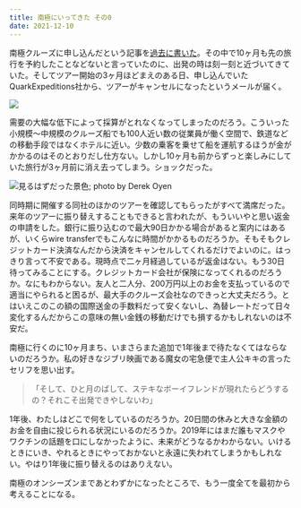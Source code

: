 ```yaml
---
title: 南極にいってきた その0
date: 2021-12-10
---
```


南極クルーズに申し込んだという記事を[過去に書いた](/post/1615706385)。その中で10ヶ月も先の旅行を予約したことなどないと言っていたのに、出発の時は刻一刻と近づいてきていた。そしてツアー開始の3ヶ月ほどまえのある日、申し込んでいたQuarkExpeditions社から、ツアーがキャンセルになったというメールが届く。

![](https://photos.smugmug.com/photos/i-TTVnnvF/0/7bd281e5/M/i-TTVnnvF-M.png)

需要の大幅な低下によって採算がとれなくなってしまったのだろう。こういった小規模〜中規模のクルーズ船でも100人近い数の従業員が働く空間で、鉄道などの移動手段ではなくホテルに近い。少数の乗客を乗せて船を運航するほうが金がかかるのはそのとおりだし仕方ない。しかし10ヶ月も前からずっと楽しみにしていた旅行が3ヶ月前に消え去ってしまう。ショックだった。

![見るはずだった景色; photo by Derek Oyen](https://source.unsplash.com/-Eu3Iud63rA/1600x900)

同時期に開催する同社のほかのツアーを確認してもらったがすべて満席だった。来年のツアーに振り替えすることもできると言われたが、もういいやと思い返金の申請をした。銀行に振り込むので最大90日かかる場合があると案内にはあるが、いくらwire transferでもこんなに時間がかかるものだろうか。そもそもクレジットカード決済なんだから決済をキャンセルしてくれるだけでよいのに。はっきり言って不安である。現時点で二ヶ月経過しているが返金はない。もう30日待ってみることにする。クレジットカード会社が保険になってくれるのだろうか。なにもわからない。友人と二人分、200万円以上のお金を支払っているので適当にやられると困るが、最大手のクルーズ会社なのできっと大丈夫だろう。とはいえこのこの額の国際送金の手数料だって安くないし、為替レートだって日々変化するんだからこの意味の無い金銭の移動だけでも損するかもしれないのは不安だ。

南極に行くのに10ヶ月まち、いまさらまた追加で1年後まで待たなくてはならないのだろうか。私の好きなジブリ映画である魔女の宅急便で主人公キキの言ったセリフを思い出す。

>「そして、ひと月のばして、ステキなボーイフレンドが現れたらどうするの？それこそ出発できやしないわ」

1年後、わたしはどこで何をしているのだろうか。20日間の休みと大きな金額のお金を自由に投じられる状況にいるのだろうか。2019年にはまだ誰もマスクやワクチンの話題を口にしなかったように、未来がどうなるかわからない。いけるときにいき、やれるときにやっておかないと永遠に失われてしまうかもしれない。やはり1年後に振り替えるのはありえない。

南極のオンシーズンまであとわずかになったところで、もう一度全てを最初から考えることになる。
